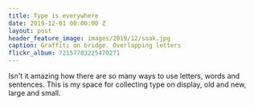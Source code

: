 ```yaml
---
title: Type is everywhere
date: 2019-12-01 00:00:00 Z
layout: post
header_feature_image: images/2019/12/soak.jpg
caption: Graffiti on bridge. Overlapping letters
flickr_album: 72157703225470271
---
```


Isn't it amazing how there are so many ways to use letters, words and sentences. This is my space for collecting type on display, old and new, large and small.
